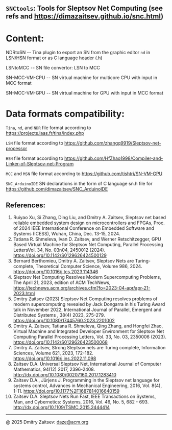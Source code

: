 ## `SNCtools`: Tools for Sleptsov Net Computing (see refs and https://dimazaitsev.github.io/snc.html)

# Content: 

NDRtoSN -- Tina plugin to export an SN from the graphic editor `nd` in LSN/HSN format or as C language header (.h)

LSNtoMCC -- SN file convertor: LSN to MCC

SN-MCC-VM-CPU -- SN virtual machine for multicore CPU with input in MCC format

SN-MCC-VM-GPU -- SN virtual machine for GPU with input in MCC format


# Data formats compatibility:

`Tina`, `nd`, and `NDR` file format according to https://projects.laas.fr/tina/index.php

`LSN` file format according to https://github.com/zhangq9919/Sleptsov-net-processor

`HSN` file format according to https://github.com/HfZhao1998/Compiler-and-Linker-of-Sleptsov-net-Program

`MCC` and `MSN` file format according to https://github.com/tishtri/SN-VM-GPU

`SNC_ArduinoIDE` SN declarations in the form of C language sn.h file for https://github.com/dimazaitsev/SNC_ArduinoIDE

   
References: 
----------- 
1. Ruiyao Xu, Si Zhang, Ding Liu, and Dmitry A. Zaitsev, Sleptsov net based reliable embedded system design on microcontrollers and FPGAs, Proc. of 2024 IEEE International Conference on Embedded Software and Systems (ICESS), Wuhan, China, Dec. 13-15, 2024.
2. Tatiana R. Shmeleva, Ivan D. Zaitsev, and Werner Retschitzegger, GPU Based Virtual Machine for Sleptsov Net Computing, Parallel Processing LettersVol. 34, No. 03n04, 2450012 (2024). https://doi.org/10.1142/S0129626424500129
3. Bernard Berthomieu, Dmitry A. Zaitsev, Sleptsov Nets are Turing-complete, Theoretical Computer Science, Volume 986, 2024. https://doi.org/10.1016/j.tcs.2023.114346
4. Sleptsov Net Computing Resolves Modern Supercomputing Problems, The April 21, 2023, edition of ACM TechNews, https://technews.acm.org/archives.cfm?fo=2023-04-apr/apr-21-2023.html
5. Dmitry Zaitsev (2023) Sleptsov Net Computing resolves problems of modern supercomputing revealed by Jack Dongarra in his Turing Award talk in November 2022, International Journal of Parallel, Emergent and Distributed Systems , 38(4) 2023, 275-279. https://doi.org/10.1080/17445760.2023.2201002
6. Dmitry A. Zaitsev, Tatiana R. Shmeleva, Qing Zhang, and Hongfei Zhao, Virtual Machine and Integrated Developer Environment for Sleptsov Net Computing Parallel Processing Letters, Vol. 33, No. 03, 2350006 (2023). https://doi.org/10.1142/S0129626423500068
7. Dmitry A. Zaitsev, Strong Sleptsov nets are Turing complete, Information Sciences, Volume 621, 2023, 172-182. https://doi.org/10.1016/j.ins.2022.11.098
8. Zaitsev D.A. Universal Sleptsov Net, International Journal of Computer Mathematics, 94(12) 2017, 2396-2408. http://dx.doi.org/10.1080/00207160.2017.1283410
9. Zaitsev D.A., Jürjens J. Programming in the Sleptsov net language for systems control, Advances in Mechanical Engineering, 2016, Vol. 8(4), 1-11. https://doi.org/10.1177%2F1687814016640159
10. Zaitsev D.A. Sleptsov Nets Run Fast, IEEE Transactions on Systems, Man, and Cybernetics: Systems, 2016, Vol. 46, No. 5, 682 - 693. http://dx.doi.org/10.1109/TSMC.2015.2444414

----------------------------------------------------------------------- 
@ 2025 Dmitry Zaitsev: daze@acm.org 
